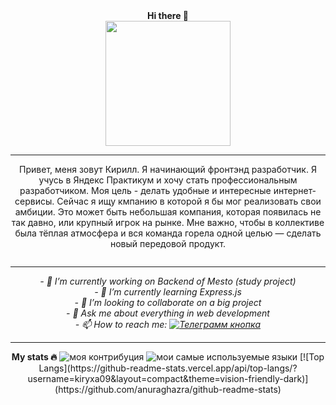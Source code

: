 

<div align="center">
  <div> <b>Hi there 👋</b></div>
  <img src="https://media.giphy.com/media/v1.Y2lkPTc5MGI3NjExNG5jNDc3YmYxMDFoYzQ1eXBiMHF1aXkzYnRqNTVsY2tleXo1aHNlNSZlcD12MV9pbnRlcm5hbF9naWZfYnlfaWQmY3Q9Zw/vzO0Vc8b2VBLi/giphy.gif" width="200"/>
  <hr/>
  <p>Привет, меня зовут Кирилл. Я начинающий фронтэнд разработчик. Я учусь в Яндекс Практикум и хочу стать профессиональным разработчиком. Моя цель - делать удобные и интересные интернет-сервисы. Cейчас я ищу кмпанию в которой я бы мог реализовать свои амбиции. Это может быть небольшая компания, которая появилась не так давно, или крупный игрок на рынке. Мне важно, чтобы в коллективе была тёплая атмосфера и вся команда горела одной целью — сделать новый передовой продукт.</p>
  <div><img src="https://komarev.com/ghpvc/?username=kiryxa09&style=flat-square&color=blue" alt=""/></div>
  <hr/>
  <div>
    <i>- 🔭 I’m currently working on Backend of Mesto (study project)</i>
  </div>
  <div>
    <i>- 🌱 I’m currently learning Express.js</i>
  </div>
  <div>
    <i>- 👯 I’m looking to collaborate on a big project</i>
  </div>
  <div>
    <i>- 💬 Ask me about everything in web development</i>
  </div>
  <div>
    <i>- 📫 How to reach me: <a href="https://t.me/kirikland09"><img src="https://img.shields.io/badge/Telegram-blue" alt="Телеграмм кнопка"/></a></i>
  </div>
  <hr/>
  <b>My stats	&#128293;</b>
  <img src="http://github-readme-streak-stats.herokuapp.com?user=kiryxa09" alt="моя контрибуция"/>
  <img src="https://github-readme-stats.vercel.app/api/top-langs/?username=kiryxa09&layout=compact&theme=vision-friendly-dark" alt="мои самые используемые языки"
</div>
[![Top Langs](https://github-readme-stats.vercel.app/api/top-langs/?username=kiryxa09&layout=compact&theme=vision-friendly-dark)](https://github.com/anuraghazra/github-readme-stats)
<!--
**kiryxa09/kiryxa09** is a ✨ _special_ ✨ repository because its `README.md` (this file) appears on your GitHub profile.

Here are some ideas to get you started:


-->
